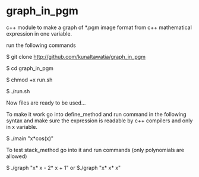 # graph_in_pgm
c++ module to make a graph of *.pgm image format from c++ mathematical expression in one variable.

run the following commands

$ git clone http://github.com/kunaltawatia/graph_in_pgm

$ cd graph_in_pgm

$ chmod +x run.sh

$ ./run.sh

Now files are ready to be used...

To make it work go into define_method and run command in the following syntax and make sure the expression is readable by c++ compilers and only in x variable.

$ ./main "x*cos(x)" 

To test stack_method go into it and run commands (only polynomials are allowed)

$ ./graph "x* x - 2* x + 1"
or
$./graph "x* x* x"
